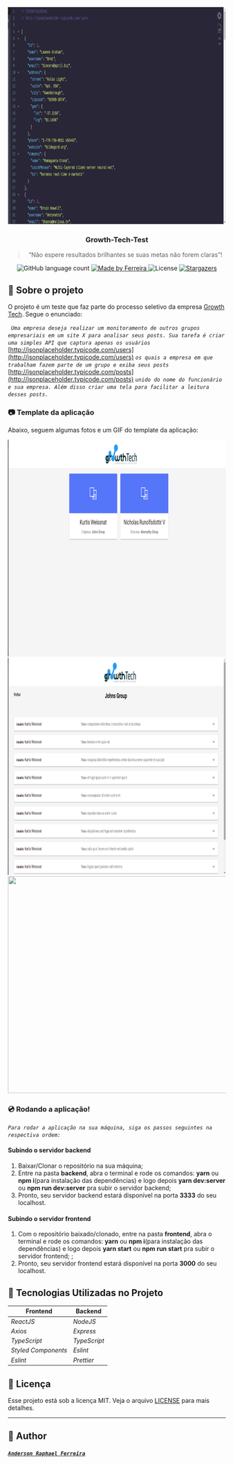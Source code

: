 <img src="/assets/fundo.png" height="500" width="1200">

<h3 align="center">
  Growth-Tech-Test
</h3>

<blockquote align="center">“Não espere resultados brilhantes se suas metas não forem claras”!</blockquote>

<p align="center">
  <img alt="GitHub language count" src="https://img.shields.io/github/languages/count/ferreirase/Growth-Tech-Test?color=%2304D361">

  <a href="https://www.linkedin.com/in/anderson-raphael-ferreira">
    <img alt="Made by Ferreira" src="https://img.shields.io/badge/made%20by-Ferreira-%2304D361">
  </a>

  <img alt="License" src="https://img.shields.io/badge/license-MIT-%2304D361">

  <a href="https://github.com/ferreirase/GoFinances/stargazers">
    <img alt="Stargazers" src="https://img.shields.io/github/stars/ferreirase/Growth-Tech-Test?style=social">
  </a>
</p>

## :rocket: Sobre o projeto

O projeto é um teste que faz parte do processo seletivo da empresa [Growth Tech](https://growthtech.com.br/). Segue o enunciado: 


*``` Uma empresa deseja realizar um monitoramento de outros grupos empresariais em um site X para
analisar seus posts. Sua tarefa é criar uma simples API que captura apenas os usuários```*
[http://jsonplaceholder.typicode.com/users](http://jsonplaceholder.typicode.com/users) *```os quais a empresa em que trabalham fazem parte de
um grupo e exiba seus posts```* [http://jsonplaceholder.typicode.com/posts](http://jsonplaceholder.typicode.com/posts) *``` unido do nome do
funcionário e sua empresa. Além disso criar uma tela para facilitar a leitura desses posts. ```*



### :camera: Template da aplicação

Abaixo, seguem algumas fotos e um GIF do template da aplicação:

<img src="/assets/home.png" height="500" width="1200">

<img src="/assets/list.png" height="500" width="1200">

<img src="/assets/usage.gif" height="500" width="1200">


### :cd: Rodando a aplicação!

*``` Para rodar a aplicação na sua máquina, siga os passos seguintes na respectiva ordem: ```*
 
#### Subindo o servidor backend
  1. Baixar/Clonar o repositório na sua máquina;
  2. Entre na pasta **backend**,  abra o terminal e rode os comandos: **yarn** ou **npm i**(para instalação das dependências) e logo depois **yarn dev:server** ou **npm run dev:server** pra subir o servidor backend; 
  3. Pronto, seu servidor backend estará disponível na porta **3333** do seu localhost.
    
#### Subindo o servidor frontend
  1. Com o repositório baixado/clonado, entre na pasta **frontend**, abra o terminal e rode os comandos: **yarn** ou **npm i**(para instalação das dependências) e logo depois **yarn start** ou **npm run start** pra subir o servidor frontend; ;
  2. Pronto, seu servidor frontend estará disponível na porta **3000** do seu localhost.


## :memo: Tecnologias Utilizadas no Projeto

| **Frontend**| **Backend**|
|-------------|----------- |
|  *ReactJS*    | *NodeJS*   |
|  *Axios* | *Express*    |
|   *TypeScript*   | *TypeScript* |
|   *Styled Components*   | *Eslint* |
|   *Eslint*   | *Prettier*     |


## :memo: Licença

Esse projeto está sob a licença MIT. Veja o arquivo [LICENSE](LICENSE) para mais detalhes.

---

## :man: Author
[**_```Anderson Raphael Ferreira```_**](https://www.linkedin.com/in/anderson-raphael-ferreira/)
